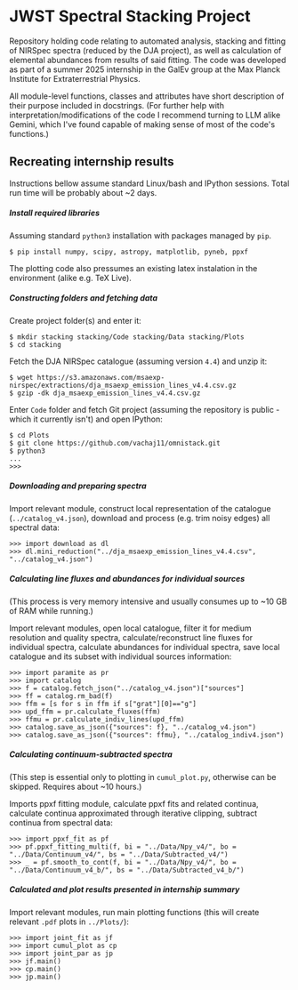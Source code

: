 # JWST Spectral Stacking Project

Repository holding code relating to automated analysis, stacking and fitting of NIRSpec spectra (reduced by the DJA project), as well as calculation of elemental abundances from results of said fitting. The code was developed as part of a summer 2025 internship in the GalEv group at the Max Planck Institute for Extraterrestrial Physics. 

All module-level functions, classes and attributes have short description of their purpose included in docstrings. (For further help with interpretation/modifications of the code I recommend turning to LLM alike Gemini, which I've found capable of making sense of most of the code's functions.) 

## Recreating internship results

Instructions bellow assume standard Linux/bash and IPython sessions. Total run time will be probably about ~2 days.

##### Install required libraries

Assuming standard `python3` installation with packages managed by `pip`.

    $ pip install numpy, scipy, astropy, matplotlib, pyneb, ppxf

The plotting code also pressumes an existing latex instalation in the environment (alike e.g. TeX Live).

##### Constructing folders and fetching data

Create project folder(s) and enter it:

    $ mkdir stacking stacking/Code stacking/Data stacking/Plots
    $ cd stacking

Fetch the DJA NIRSpec catalogue (assuming version `4.4`) and unzip it:

    $ wget https://s3.amazonaws.com/msaexp-nirspec/extractions/dja_msaexp_emission_lines_v4.4.csv.gz
    $ gzip -dk dja_msaexp_emission_lines_v4.4.csv.gz

Enter `Code` folder and fetch Git project (assuming the repository is public - which it currently isn't) and open IPython:

    $ cd Plots
    $ git clone https://github.com/vachaj11/omnistack.git
    $ python3
    ...
    >>>

##### Downloading and preparing spectra

Import relevant module, construct local representation of the catalogue (`../catalog_v4.json`), download and process (e.g. trim noisy edges) all spectral data:

    >>> import download as dl
    >>> dl.mini_reduction("../dja_msaexp_emission_lines_v4.4.csv", "../catalog_v4.json")

##### Calculating line fluxes and abundances for individual sources

(This process is very memory intensive and usually consumes up to ~10 GB of RAM while running.)

Import relevant modules, open local catalogue, filter it for medium resolution and quality spectra, calculate/reconstruct line fluxes for individual spectra, calculate abundances for individual spectra, save local catalogue and its subset with individual sources information:

    >>> import paramite as pr
    >>> import catalog
    >>> f = catalog.fetch_json("../catalog_v4.json")["sources"]
    >>> ff = catalog.rm_bad(f)
    >>> ffm = [s for s in ffm if s["grat"][0]=="g"]
    >>> upd_ffm = pr.calculate_fluxes(ffm)
    >>> ffmu = pr.calculate_indiv_lines(upd_ffm)
    >>> catalog.save_as_json({"sources": f}, "../catalog_v4.json")
    >>> catalog.save_as_json({"sources": ffmu}, "../catalog_indiv4.json")

##### Calculating continuum-subtracted spectra

(This step is essential only to plotting in `cumul_plot.py`, otherwise can be skipped. Requires about ~10 hours.)

Imports ppxf fitting module, calculate ppxf fits and related continua, calculate continua approximated through iterative clipping, subtract continua from spectral data:

    >>> import ppxf_fit as pf
    >>> pf.ppxf_fitting_multi(f, bi = "../Data/Npy_v4/", bo = "../Data/Continuum_v4/", bs = "../Data/Subtracted_v4/")
    >>> _ = pf.smooth_to_cont(f, bi = "../Data/Npy_v4/", bo = "../Data/Continuum_v4_b/", bs = "../Data/Subtracted_v4_b/")

##### Calculated and plot results presented in internship summary

Import relevant modules, run main plotting functions (this will create relevant `.pdf` plots in `../Plots/`):

    >>> import joint_fit as jf
    >>> import cumul_plot as cp
    >>> import joint_par as jp
    >>> jf.main()
    >>> cp.main()
    >>> jp.main()
